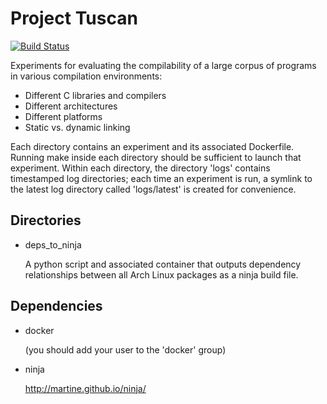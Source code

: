 Project Tuscan
==============

[![Build Status](https://travis-ci.org/karkhaz/tuscan.svg)](https://travis-ci.org/karkhaz/tuscan)

Experiments for evaluating the compilability of a large corpus of
programs in various compilation environments:

* Different C libraries and compilers
* Different architectures
* Different platforms
* Static vs. dynamic linking


Each directory contains an experiment and its associated Dockerfile.
Running make inside each directory should be sufficient to launch that
experiment.  Within each directory, the directory 'logs' contains
timestamped log directories; each time an experiment is run, a symlink
to the latest log directory called 'logs/latest' is created for
convenience.


Directories
-----------

*   deps_to_ninja

    A python script and associated container that outputs dependency
    relationships between all Arch Linux packages as a ninja build file.



Dependencies
------------

*   docker

    (you should add your user to the 'docker' group)

*   ninja

    http://martine.github.io/ninja/

